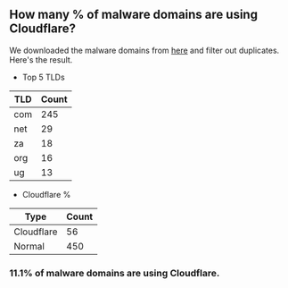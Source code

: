 ## How many % of malware domains are using Cloudflare?


We downloaded the malware domains from [here](https://urlhaus.abuse.ch) and filter out duplicates.
Here's the result.


[//]: # (start replacement)


- Top 5 TLDs

| TLD | Count |
| --- | --- |
| com | 245 |
| net | 29 |
| za | 18 |
| org | 16 |
| ug | 13 |


- Cloudflare %

| Type | Count |
| --- | --- |
| Cloudflare | 56 |
| Normal | 450 |


### 11.1% of malware domains are using Cloudflare.